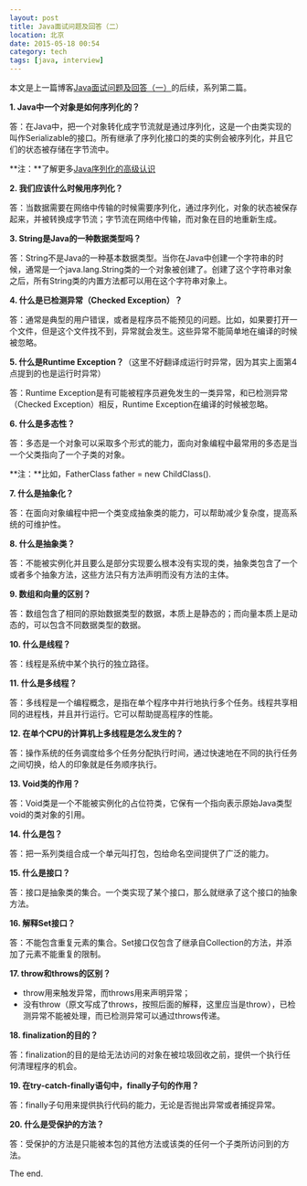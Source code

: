 ```yaml
---
layout: post
title: Java面试问题及回答（二）
location: 北京
date: 2015-05-18 00:54
category: tech
tags: [java, interview]
---
```

本文是上一篇博客[Java面试问题及回答（一）](http://sijh.github.io/2015/05/12/java-interview-questions-and-answers-1)的后续，系列第二篇。

**1. Java中一个对象是如何序列化的？**

答：在Java中，把一个对象转化成字节流就是通过序列化，这是一个由类实现的叫作Serializable的接口。所有继承了序列化接口的类的实例会被序列化，并且它们的状态被存储在字节流中。

**注：**了解更多[Java序列化的高级认识](https://www.ibm.com/developerworks/cn/java/j-lo-serial/)

**2. 我们应该什么时候用序列化？**

答：当数据需要在网络中传输的时候需要序列化，通过序列化，对象的状态被保存起来，并被转换成字节流；字节流在网络中传输，而对象在目的地重新生成。

**3. String是Java的一种数据类型吗？**

答：String不是Java的一种基本数据类型。当你在Java中创建一个字符串的时候，通常是一个java.lang.String类的一个对象被创建了。创建了这个字符串对象之后，所有String类的内置方法都可以用在这个字符串对象上。

**4. 什么是已检测异常（Checked Exception）？**

答：通常是典型的用户错误，或者是程序员不能预见的问题。比如，如果要打开一个文件，但是这个文件找不到，异常就会发生。这些异常不能简单地在编译的时候被忽略。

**5. 什么是Runtime Exception？**（这里不好翻译成运行时异常，因为其实上面第4点提到的也是运行时异常）

答：Runtime Exception是有可能被程序员避免发生的一类异常，和已检测异常（Checked Exception）相反，Runtime Exception在编译的时候被忽略。

**6. 什么是多态性？**

答：多态是一个对象可以采取多个形式的能力，面向对象编程中最常用的多态是当一个父类指向了一个子类的对象。

**注：**比如，FatherClass father = new ChildClass().

**7. 什么是抽象化？**

答：在面向对象编程中把一个类变成抽象类的能力，可以帮助减少复杂度，提高系统的可维护性。

**8. 什么是抽象类？**

答：不能被实例化并且要么是部分实现要么根本没有实现的类，抽象类包含了一个或者多个抽象方法，这些方法只有方法声明而没有方法的主体。

**9. 数组和向量的区别？**

答：数组包含了相同的原始数据类型的数据，本质上是静态的；而向量本质上是动态的，可以包含不同数据类型的数据。

**10. 什么是线程？**

答：线程是系统中某个执行的独立路径。

**11. 什么是多线程？**

答：多线程是一个编程概念，是指在单个程序中并行地执行多个任务。线程共享相同的进程栈，并且并行运行。它可以帮助提高程序的性能。

**12. 在单个CPU的计算机上多线程是怎么发生的？**

答：操作系统的任务调度给多个任务分配执行时间，通过快速地在不同的执行任务之间切换，给人的印象就是任务顺序执行。

**13. Void类的作用？**

答：Void类是一个不能被实例化的占位符类，它保有一个指向表示原始Java类型void的类对象的引用。

**14. 什么是包？**

答：把一系列类组合成一个单元叫打包，包给命名空间提供了广泛的能力。

**15. 什么是接口？**

答：接口是抽象类的集合。一个类实现了某个接口，那么就继承了这个接口的抽象方法。

**16. 解释Set接口？**

答：不能包含重复元素的集合。Set接口仅包含了继承自Collection的方法，并添加了元素不能重复的限制。

**17. throw和throws的区别？**

- throw用来触发异常，而throws用来声明异常；
- 没有throw（原文写成了throws，按照后面的解释，这里应当是throw），已检测异常不能被处理，而已检测异常可以通过throws传递。

**18. finalization的目的？**

答：finalization的目的是给无法访问的对象在被垃圾回收之前，提供一个执行任何清理程序的机会。

**19. 在try-catch-finally语句中，finally子句的作用？**

答：finally子句用来提供执行代码的能力，无论是否抛出异常或者捕捉异常。

**20. 什么是受保护的方法？**

答：受保护的方法是只能被本包的其他方法或该类的任何一个子类所访问到的方法。

The end.
